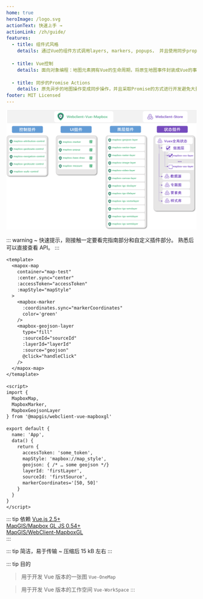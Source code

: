 ```yaml
---
home: true
heroImage: /logo.svg
actionText: 快速上手 →
actionLink: /zh/guide/
features:
  - title: 组件式风格
    details: 通过Vue的组件方式调用layers, markers, popups， 并且使用同步props synchronized props来控制状态

  - title: Vue控制
    details: 面向对象编程：地图元素拥有Vue的生命周期，将原生地图事件封装成Vue的事件

  - title: 同步的Promise Actions
    details: 原先异步的地图操作变成同步操作，并且采取Promise的方式进行开发避免大量的地图事件回调导致代码逻辑混乱，能够清晰的知道是什么行为导致地图的变化。
footer: MIT Licensed
---
```


![核心框架](./images/framework/webclient-vue-mapboxgl.png)

::: warning
~ 快速提示，刚接触一定要看完指南部分和自定义插件部分。 熟悉后可以直接查看 API。
:::

```vue
<template>
  <mapox-map
    container="map-test"
    :center.sync="center"
    :accessToken="accessToken"
    :mapStyle="mapStyle"
  >
    <mapbox-marker
      :coordinates.sync="markerCoordinates"
      color='green'
    />
    <mapbox-geojson-layer
      type="fill"
      :sourceId="sourceId"
      :layerId="layerId"
      :source="geojson"
      @click="handleClick"
    />
  </mapox-map>
</temaplate>

<script>
import {
  MapboxMap,
  MapboxMarker,
  MapboxGeojsonLayer
} from '@mapgis/webclient-vue-mapboxgl'

export default {
  name: 'App',
  data() {
    return {
      accessToken: 'some_token',
      mapStyle: 'mapbox://map_style',
      geojson: { /* … some geojson */}
      layerId: 'firstLayer',
      sourceId: 'firstSource',
      markerCoordinates='[50, 50]'
    }
  }
}
</script>
```

::: tip 依赖
[Vue.js 2.5+](https://github.com/vuejs/vue)  
[MapGIS/Mapbox GL JS 0.54+](https://github.com/mapbox/mapbox-gl-js)  
[MapGIS/WebClient-MapboxGL](https://github.com/mapbox/mapbox-gl-js)  
:::

::: tip 简洁，易于传输
~ 压缩后 15 kB 左右
:::

::: tip 目的

> 用于开发 Vue 版本的一张图 `Vue-OneMap`

> 用于开发 Vue 版本的工作空间 `Vue-WorkSpace`
> :::

